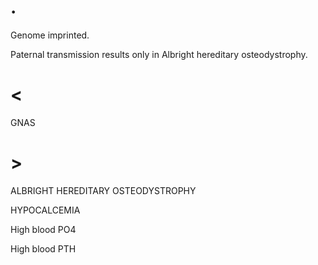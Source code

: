 # .

Genome imprinted.

Paternal transmission results only in Albright hereditary osteodystrophy.

# <

GNAS

# >

ALBRIGHT HEREDITARY OSTEODYSTROPHY

HYPOCALCEMIA

High blood PO4

High blood PTH
